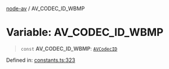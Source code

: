 [node-av](../globals.md) / AV\_CODEC\_ID\_WBMP

# Variable: AV\_CODEC\_ID\_WBMP

> `const` **AV\_CODEC\_ID\_WBMP**: [`AVCodecID`](../type-aliases/AVCodecID.md)

Defined in: [constants.ts:323](https://github.com/seydx/av/blob/f8631fc881b394300b1479f511d55cf1c370a87f/src/constants/constants.ts#L323)

